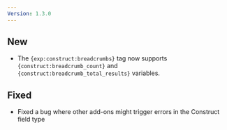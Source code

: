 ```yaml
---
Version: 1.3.0
---
```


## New

- The `{exp:construct:breadcrumbs}` tag now supports `{construct:breadcrumb_count}` and `{construct:breadcrumb_total_results}` variables.

## Fixed

- Fixed a bug where other add-ons might trigger errors in the Construct field type
